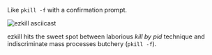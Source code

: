 Like `pkill -f` with a confirmation prompt.

![ezkill asciicast](https://raw.githubusercontent.com/Kraymer/bulkdata/master/ezkill/demo.png)

ezkill hits the sweet spot between laborious *kill by pid* technique and indiscriminate mass processes butchery (`pkill -f`).
